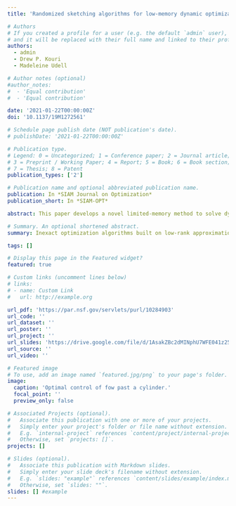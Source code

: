```yaml
---
title: 'Randomized sketching algorithms for low-memory dynamic optimization'

# Authors
# If you created a profile for a user (e.g. the default `admin` user), write the username (folder name) here
# and it will be replaced with their full name and linked to their profile.
authors:
  - admin
  - Drew P. Kouri
  - Madeleine Udell

# Author notes (optional)
#author_notes:
#  - 'Equal contribution'
#  - 'Equal contribution'

date: '2021-01-22T00:00:00Z'
doi: '10.1137/19M1272561'

# Schedule page publish date (NOT publication's date).
# publishDate: '2021-01-22T00:00:00Z'

# Publication type.
# Legend: 0 = Uncategorized; 1 = Conference paper; 2 = Journal article;
# 3 = Preprint / Working Paper; 4 = Report; 5 = Book; 6 = Book section;
# 7 = Thesis; 8 = Patent
publication_types: ['2']

# Publication name and optional abbreviated publication name.
publication: In *SIAM Journal on Optimization*
publication_short: In *SIAM-OPT*

abstract: This paper develops a novel limited-memory method to solve dynamic optimization problems. The memory requirements for such problems often present a major obstacle, particularly for problems with PDE constraints such as optimal fow control, full waveform inversion, and optical tomography. In these problems, PDE constraints uniquely determine the state of a physical system for a given control; the goal is to fnd the value of the control that minimizes an objective. While the control is often low dimensional, the state is typically more expensive to store. This paper suggests using randomized matrix approximation to compress the state as it is generated and shows how to use the compressed state to reliably solve the original dynamic optimization problem. Concretely, the compressed state is used to compute approximate gradients and to apply the Hessian to vectors. The approximation error in these quantities is controlled by the target rank of the sketch. This approximate frst- and second-order information can readily be used in any optimization algorithm. As an example, we develop a sketched trust-region method that adaptively chooses the target rank using a posteriori error information and provably converges to a stationary point of the original problem. Numerical experiments with the sketched trust-region method show promising performance on challenging problems such as the optimal control of an advection-reaction-difusion equation and the optimal control of fuid fow past a cylinder.

# Summary. An optional shortened abstract.
summary: Inexact optimization algorithms built on low-rank approximations of the PDE solutions is sufficient to find optimal control vectors. #Lorem ipsum dolor sit amet, consectetur adipiscing elit. Duis posuere tellus ac convallis placerat. Proin tincidunt magna sed ex sollicitudin condimentum.

tags: []

# Display this page in the Featured widget?
featured: true

# Custom links (uncomment lines below)
# links:
# - name: Custom Link
#   url: http://example.org

url_pdf: 'https://par.nsf.gov/servlets/purl/10284903'
url_code: ''
url_dataset: ''
url_poster: ''
url_project: ''
url_slides: 'https://drive.google.com/file/d/1AsakZBc2dMINphU7WFE041z25h45_4Of/view?usp=sharing'
url_source: ''
url_video: ''

# Featured image
# To use, add an image named `featured.jpg/png` to your page's folder.
image:
  caption: 'Optimal control of fow past a cylinder.'
  focal_point: ''
  preview_only: false

# Associated Projects (optional).
#   Associate this publication with one or more of your projects.
#   Simply enter your project's folder or file name without extension.
#   E.g. `internal-project` references `content/project/internal-project/index.md`.
#   Otherwise, set `projects: []`.
projects: []

# Slides (optional).
#   Associate this publication with Markdown slides.
#   Simply enter your slide deck's filename without extension.
#   E.g. `slides: "example"` references `content/slides/example/index.md`.
#   Otherwise, set `slides: ""`.
slides: [] #example
---
```



